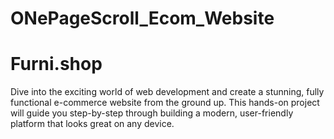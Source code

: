 # ONePageScroll_Ecom_Website
# Furni.shop
Dive into the exciting world of web development and create a stunning, fully functional e-commerce website from the ground up. This hands-on project will guide you step-by-step through building a modern, user-friendly platform that looks great on any device.
